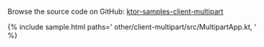 [//]: # (title: Client Multipart)
[//]: # (category: samples)
[//]: # (caption: Client Multipart)

Browse the source code on GitHub: [ktor-samples-client-multipart](https://github.com/ktorio/ktor-samples/tree/master/other/client-multipart)

{% include sample.html paths='
    other/client-multipart/src/MultipartApp.kt,
' %}